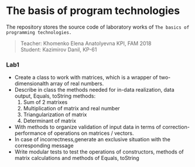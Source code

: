 # The basis of program technologies
The repository stores the source code of laboratory works of `The basics of programming technologies.`    
> Teacher: Khomenko Elena Anatolyevna KPI, FAM 2018    
> Student: Kazimirov Danil, KP-61

### Lab1
- Create a class to work with matrices, which is a wrapper of two-dimensionalth array of real numbers.
- Describe in class the methods needed for in-data realization, data output, Equals, toString methods:
	1. Sum of 2 matrixes
	2. Multiplication of matrix and real number
	3. Triangularization of matrix
	4. Determinant of matrix
- With methods to organize validation of input data in terms of correction-performance of operations on matrices / vectors. 
- In case of incorrectness,generate an exclusive situation with the corresponding message
- Write modular tests to test the operations of constructors, methods of matrix
calculations and methods of Equals, toString

